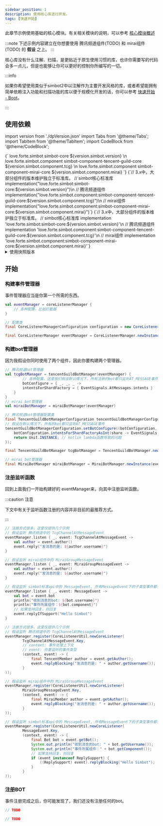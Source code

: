 ```yaml
---
sidebar_position: 1
description: 使用核心库进行开发。
tags: [快速开始]
---
```


此章节示例使用基础的核心模块。有关相关模块的说明，可以参考 [核心模块概述](../module-overview/core)

:::note
下述示例内容建立在你想要使用 腾讯频道组件(TODO) 和 mirai组件(TODO) 的 **假设** 之上。
:::

核心库没有什么注解、扫描，是更贴近于原生使用习惯的库，也许你需要写的代码会多一点儿，但是也能够让你可以更好的控制你所编写的一切。


:::info

如果你希望使用类似于simbot2中以注解作为主要开发风格的库，或者希望能拥有简单依赖注入功能和扫描功能的库以便于规模化开发的话，你可以参考 [快速开始 - Boot](Boot.mdx)。

:::

## 使用依赖

import version from './dpVersion.json'
import Tabs from '@theme/Tabs';
import TabItem from '@theme/TabItem';
import CodeBlock from '@theme/CodeBlock';


<Tabs groupId="use-dependency">
<TabItem value="Maven" label="Maven" default>
<CodeBlock language="xml">
{`<!-- simbot核心标准库 -->
<dependency>
    <groupId>love.forte.simbot</groupId>
    <artifactId>simbot-core</artifactId>
    <version>${version.simbot.version}</version>
</dependency>\n
<!-- 腾讯频道组件 -->
<dependency>
    <groupId>love.forte.simbot.component</groupId>
    <artifactId>simbot-component-tencent-guild-core</artifactId>
    <version>${version.simbot.component.tcg}</version>
</dependency>\n
<!-- mirai组件 -->
<dependency>
    <groupId>love.forte.simbot.component</groupId>
    <artifactId>simbot-component-mirai-core</artifactId>
    <version>${version.simbot.component.mirai}</version>
</dependency>`}
</CodeBlock>
</TabItem>

<TabItem value="Gradle Kotlin DSL" label="Gradle Kotlin DSL">
<CodeBlock language="kotlin">
    {`// 3.x中，大部分组件的版本维护独立于标准库。
// simbot核心标准库
implementation("love.forte.simbot:simbot-core:${version.simbot.version}")\n
// 腾讯频道组件
implementation("love.forte.simbot.component:simbot-component-tencent-guild-core:${version.simbot.component.tcg}")\n
// mirai组件
implementation("love.forte.simbot.component:simbot-component-mirai-core:${version.simbot.component.mirai}")`}
</CodeBlock>
</TabItem>

<TabItem value="Gradle Groovy" label="Gradle Groovy">
<CodeBlock language="groovy">
{`// 3.x中，大部分组件的版本维护独立于标准库。
// simbot核心标准库
implementation 'love.forte.simbot:simbot-core:${version.simbot.version}'\n
// 腾讯频道组件
implementation 'love.forte.simbot.component:simbot-component-tencent-guild-core:${version.simbot.component.tcg}'\n
// mirai组件
implementation 'love.forte.simbot.component:simbot-component-mirai-core:${version.simbot.component.mirai}'`}
</CodeBlock>
</TabItem>
</Tabs>


<details>
<summary>使用快照版本</summary>

:::note

除了使用release版本，你也可以使用快照版本。simbot 的快照版本可以前往 <a href="https://oss.sonatype.org/content/repositories/snapshots/love/forte/simbot/simbot-api/">https://oss.sonatype.org/content/repositories/snapshots/love/forte/simbot/simbot-api/</a> 查询。

:::

<Tabs groupId="use-dependency">
<TabItem value="Maven" label="Maven" default>
<CodeBlock language="xml">
{`<!-- 记得配置快照仓库 -->\n
<!-- simbot核心标准库 -->
<dependency>
    <groupId>love.forte.simbot</groupId>
    <artifactId>simbot-core</artifactId>
    <version>${version.simbot.snapshotVersion}</version>
</dependency>\n
<!-- 腾讯频道组件 -->
<dependency>
    <groupId>love.forte.simbot.component</groupId>
    <artifactId>simbot-component-tencent-guild-core</artifactId>
    <version>${version.simbot.component.tcgSnap}</version>
</dependency>\n
<!-- mirai组件 -->
<dependency>
    <groupId>love.forte.simbot.component</groupId>
    <artifactId>simbot-component-mirai-core</artifactId>
    <version>${version.simbot.component.miraiSnap}</version>
</dependency>`}
</CodeBlock>
</TabItem>

<TabItem value="Gradle Kotlin DSL" label="Gradle Kotlin DSL">
<CodeBlock language="kotlin">
{`//配置仓库，包括其中的快照仓库
repositories {
    mavenCentral()
    // mavenLocal()
    maven {
        url = uri("https://oss.sonatype.org/content/repositories/snapshots/")
        mavenContent {
            snapshotsOnly()
        }
    }
}
// 3.x中，大部分组件的版本维护独立于标准库。
// simbot核心标准库
implementation("love.forte.simbot:simbot-core:${version.simbot.snapshotVersion}")\n
// 腾讯频道组件
implementation("love.forte.simbot.component:simbot-component-tencent-guild-core:${version.simbot.component.tcgSnap}")\n
// mirai组件
implementation("love.forte.simbot.component:simbot-component-mirai-core:${version.simbot.component.miraiSnap}")`}
</CodeBlock>
</TabItem>

<TabItem value="Gradle Groovy" label="Gradle Groovy">
<CodeBlock language="groovy">
{`//记得配置快照仓库\n
// 3.x中，大部分组件的版本维护独立于标准库。
// simbot核心标准库
implementation 'love.forte.simbot:simbot-core:${version.simbot.snapshotVersion}'\n
// 腾讯频道组件
implementation 'love.forte.simbot.component:simbot-component-tencent-guild-core:${version.simbot.component.tcgSnap}'\n
// mirai组件
implementation 'love.forte.simbot.component:simbot-component-mirai-core:${version.simbot.component.miraiSnap}'`}
</CodeBlock>
</TabItem>
</Tabs>

</details>





## 开始
### 构建事件管理器

事件管理器应当是你第一个所需的东西。

<Tabs groupId="code">
<TabItem value="Kotlin" default>

```kotlin
val eventManager = coreListenerManager {
    // 各种配置，比如拦截器
}
```

</TabItem>
<TabItem value="Java">

```java
// 配置类
final CoreListenerManagerConfiguration configuration = new CoreListenerManagerConfiguration();

final CoreListenerManager eventManager = CoreListenerManager.newInstance(configuration);
```

</TabItem>
</Tabs>

### 构建bot管理器
因为我假设你同时使用了两个组件，因此你要构建两个管理器。

<Tabs groupId="code">
<TabItem value="Kotlin" default>

```kotlin
// 腾讯频道bot管理器
val tcgBotManager = tencentGuildBotManager(eventManager) {
        // 各种配置。这里我们假设默认情况下，所有注册的bot都只监听AT_MESSAGE事件
        botConfigure = { _, _, _ ->
        intentsForShardFactory = { EventSignals.AtMessages.intents }
    }
}
// mirai bot管理器
val miraiBotManager = miraiBotManager(eventManager)
```

</TabItem>
<TabItem value="Java">

```java
// 腾讯频道bot管理器配置类
final TencentGuildBotManagerConfiguration tencentGuildBotManagerConfiguration = new TencentGuildBotManagerConfiguration(eventManager);
// 假设在默认情况下，所有的bot都只监听AT_MESSAGE事件
tencentGuildBotManagerConfiguration.setBotConfigure((botConfiguration, appId, appKey, token) -> {
    botConfiguration.intentsForShardFactoryAsInt(share -> EventSignals.AtMessages.getIntentsValue());
    return Unit.INSTANCE; // kotlin lambda函数导致的问题
});

final TencentGuildBotManager tcgBotManager = TencentGuildBotManager.newInstance(tencentGuildBotManagerConfiguration);

// mirai bot管理器
final MiraiBotManager miraiBotManager = MiraiBotManager.newInstance(eventManager);
```

</TabItem>
</Tabs>


### 注册监听函数
回到上面我们一开始构建好的 eventManager来，向其中注册监听函数。


:::caution 注意

下文中有关于监听函数注册的内容并非目前的最推荐方式。

:::


<Tabs groupId="code">
<TabItem value="Kotlin" default>

```kotlin
// 注册方式很多，这里仅提供几个示例
// 假设监听 腾讯频道中的 TcgChannelAtMessageEvent
eventManager.listen { _, event: TcgChannelAtMessageEvent ->
    val author = event.author()
    event.reply("发消息的是: ${author.username}")
}

// 假设监听 mirai组件中的 MiraiGroupMessageEvent
eventManager.listen { _, event: MiraiGroupMessageEvent ->
    val author = event.author()
    event.reply("发消息的是: ${author.username}")
}

// 假设监听 simbot标准api中的 MessageEvent, 所有MessageEvent下的子类型事件都会被触发
eventManager.listen { _, event: MessageEvent ->
    val bot = event.bot
    println("收到消息的bot: ${bot.username}")
    println("事件所属组件：${bot.component}")
    // 如果支持回复，则回复
    event.replyIfSupport("Hello Simbot")
}
```

</TabItem>
<TabItem value="Java">

```java
// 注册方式很多，这里仅提供几个示例
// 假设监听 腾讯频道中的 TcgChannelAtMessageEvent
eventManager.register(CoreListenerUtil.newCoreListener(
        TcgChannelAtMessageEvent.Key,
        // context: 事件处理上下文
        // event: 你要监听的事件类型
        (context, event) -> {
            final TencentMember author = event.getAuthor();
            event.replyBlocking("发消息的是: " + author.getUsername());
        }
));

// 假设监听 mirai组件中的 MiraiGroupMessageEvent
eventManager.register(CoreListenerUtil.newCoreListener(
        MiraiGroupMessageEvent.Key,
        (context, event) -> {
            final MiraiMember author = event.getAuthor();
            event.replyBlocking("发消息的是: " + author.getUsername());
        }
));

// 假设监听 simbot标准api中的 MessageEvent, 所有MessageEvent下的子类型事件都会被触发
eventManager.register(CoreListenerUtil.newCoreListener(
        MessageEvent.Key,
        (context, event) -> {
            final Bot bot = event.getBot();
            System.out.println("收到消息的bot: " + bot.getUsername());
            System.out.println("事件所属组件：" + bot.getComponent());
            // 如果支持回复，则回复
            if (event instanceof ReplySupport) {
                ((ReplySupport) event).replyBlocking("Hello Simbot");
            }
        }
));
```

</TabItem>
</Tabs>

### 注册BOT
事件注册完成之后，你可能发现了，我们还没有注册任何的bot。

<Tabs groupId="code">
<TabItem value="Kotlin" label="Kotlin" default>

```kotlin
// TODO
```

</TabItem>
<TabItem value="Java" label="Java">

```java
// TODO
```

</TabItem>
</Tabs>




